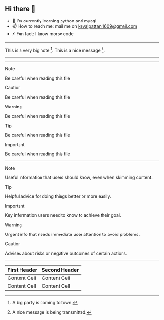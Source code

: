 ## Hi there 👋
- 🌱 I’m currently learning python and mysql
- 📫 How to reach me: mail me on kevalpattani1609@gmail.com
- ⚡ Fun fact: I know morse code 
---
This is a very big note [^1].
This is a nice message [^2].

---

[^1]: A big party is coming to town.
[^2]: A nice message is being transmitted.

---

> [!NOTE]
> Be careful when reading this file

> [!CAUTION]
> Be careful when reading this file

> [!WARNING]
> Be careful when reading this file

> [!TIP]
> Be careful when reading this file

> [!IMPORTANT]
> Be careful when reading this file

---

> [!NOTE]
> Useful information that users should know, even when skimming content.

> [!TIP]
> Helpful advice for doing things better or more easily.

> [!IMPORTANT]
> Key information users need to know to achieve their goal.

> [!WARNING]
> Urgent info that needs immediate user attention to avoid problems.

> [!CAUTION]
> Advises about risks or negative outcomes of certain actions.

---

| First Header  | Second Header |
| ------------- | ------------- |
| Content Cell  | Content Cell  |
| Content Cell  | Content Cell  |

